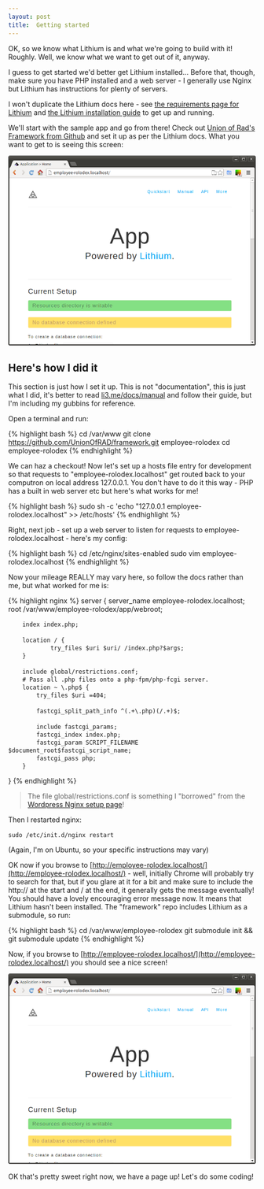 ```yaml
---
layout: post
title:  Getting started
---
```


OK, so we know what Lithium is and what we're going to build with it! Roughly. Well, we know what we want to get out of it, anyway.

I guess to get started we'd better get Lithium installed... Before that, though, make sure you have PHP installed and a web server - I generally use Nginx but Lithium has instructions for plenty of servers.

I won't duplicate the Lithium docs here - see [the requirements page for Lithium](http://li3.me/docs/manual/getting-started/requirements.wiki) and [the Lithium installation guide](http://li3.me/docs/manual/getting-started/installation.wiki) to get up and running.

We'll start with the sample app and go from there! Check out [Union of Rad's Framework from Github](https://github.com/UnionOfRAD/framework) and set it up as per the Lithium docs. What you want to get to is seeing this screen:

![Default Lithium framework screen](images/default-lithium.png)

## Here's how I did it

This section is just how I set it up. This is not "documentation", this is just what I did, it's better to read [li3.me/docs/manual](http://li3.me/docs/manual) and follow their guide, but I'm including my gubbins for reference.

Open a terminal and run:

{% highlight bash %}
cd /var/www
git clone https://github.com/UnionOfRAD/framework.git employee-rolodex
cd employee-rolodex
{% endhighlight %}

We can haz a checkout! Now let's set up a hosts file entry for development so that requests to "employee-rolodex.localhost" get routed back to your computron on local address 127.0.0.1. You don't have to do it this way - PHP has a built in web server etc but here's what works for me!

{% highlight bash %}
sudo sh -c 'echo "127.0.0.1 employee-rolodex.localhost" >> /etc/hosts'
{% endhighlight %}

Right, next job - set up a web server to listen for requests to employee-rolodex.localhost - here's my config:

{% highlight bash %}
cd /etc/nginx/sites-enabled
sudo vim employee-rolodex.localhost
{% endhighlight %}

Now your mileage REALLY may vary here, so follow the docs rather than me, but what worked for me is:

{% highlight nginx %}
server {
        server_name employee-rolodex.localhost;
        root /var/www/employee-rolodex/app/webroot;

        index index.php;

        location / {
                try_files $uri $uri/ /index.php?$args;
        }

        include global/restrictions.conf;
        # Pass all .php files onto a php-fpm/php-fcgi server.
        location ~ \.php$ {
            try_files $uri =404;

            fastcgi_split_path_info ^(.+\.php)(/.+)$;

            include fastcgi_params;
            fastcgi_index index.php;
            fastcgi_param SCRIPT_FILENAME $document_root$fastcgi_script_name;
            fastcgi_pass php;
        }
}
{% endhighlight %}

> The file global/restrictions.conf is something I "borrowed" from the [Wordpress Nginx setup page](http://codex.wordpress.org/Nginx)!

Then I restarted nginx:

    sudo /etc/init.d/nginx restart

(Again, I'm on Ubuntu, so your specific instructions may vary)

OK now if you browse to [http://employee-rolodex.localhost/](http://employee-rolodex.localhost/) - well, initially Chrome will probably try to search for that, but if you glare at it for a bit and make sure to include the http:// at the start and / at the end, it generally gets the message eventually! You should have a lovely encouraging error message now. It means that Lithium hasn't been installed. The "framework" repo includes Lithium as a submodule, so run:

{% highlight bash %}
cd /var/www/employee-rolodex
git submodule init && git submodule update
{% endhighlight %}

Now, if you browse to [http://employee-rolodex.localhost/](http://employee-rolodex.localhost/) you should see a nice screen!

![Default Lithium framework screen](images/default-lithium.png)

OK that's pretty sweet right now, we have a page up! Let's do some coding!